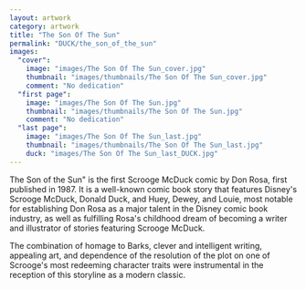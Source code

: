 ```yaml
---
layout: artwork
category: artwork
title: "The Son Of The Sun"
permalink: "DUCK/the_son_of_the_sun"
images:
  "cover":
    image: "images/The Son Of The Sun_cover.jpg"
    thumbnail: "images/thumbnails/The Son Of The Sun_cover.jpg"
    comment: "No dedication"
  "first page":
    image: "images/The Son Of The Sun.jpg"
    thumbnail: "images/thumbnails/The Son Of The Sun.jpg"
    comment: "No dedication"
  "last page":
    image: "images/The Son Of The Sun_last.jpg"
    thumbnail: "images/thumbnails/The Son Of The Sun_last.jpg"
    duck: "images/The Son Of The Sun_last_DUCK.jpg"
---
```


The Son of the Sun" is the first Scrooge McDuck comic by Don Rosa, first published in 1987. It is a well-known comic book story that features Disney's Scrooge McDuck, Donald Duck, and Huey, Dewey, and Louie, most notable for establishing Don Rosa as a major talent in the Disney comic book industry, as well as fulfilling Rosa's childhood dream of becoming a writer and illustrator of stories featuring Scrooge McDuck.

The combination of homage to Barks, clever and intelligent writing, appealing art, and dependence of the resolution of the plot on one of Scrooge's most redeeming character traits were instrumental in the reception of this storyline as a modern classic.
